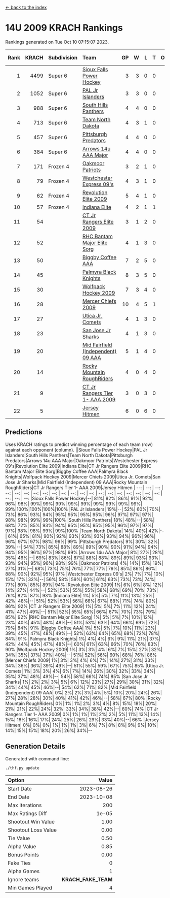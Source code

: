 [<- back to the index](readme.md)
# 14U 2009 KRACH Rankings
Rankings generated on Tue Oct 10 07:15:07 2023.

Rank|KRACH|Subdivision|Team|GP|W|L|T|OTW|OTL|SoS|Exp Wins|Win Diff
---:|---:|:---|:---|---:|---:|---:|---:|---:|---:|---:|---:|---:
1|4499|Super 6|[Sioux Falls Power Hockey](https://gamesheetstats.com/seasons/3664/teams/140999/schedule)|3|3|0|0|0|0|196|3.8|-0.0
2|1052|Super 6|[PAL Jr Islanders](https://gamesheetstats.com/seasons/3664/teams/140990/schedule)|3|3|0|0|0|0|41|3.9|0.0
3|988|Super 6|[South Hills Panthers](https://gamesheetstats.com/seasons/3664/teams/160166/schedule)|4|4|0|0|0|0|31|4.9|0.0
4|713|Super 6|[Team North Dakota](https://gamesheetstats.com/seasons/3664/teams/141001/schedule)|4|3|1|0|0|0|948|3.8|-0.0
5|457|Super 6|[Pittsburgh Predators](https://gamesheetstats.com/seasons/3664/teams/140995/schedule)|4|4|0|0|0|0|14|4.9|0.0
6|384|Super 6|[Arrows 14u AAA Major](https://gamesheetstats.com/seasons/3664/teams/140993/schedule)|4|4|0|0|0|0|12|4.9|0.0
7|171|Frozen 4|[Oakmoor Patriots](https://gamesheetstats.com/seasons/3664/teams/141002/schedule)|3|2|1|0|1|0|196|2.8|-0.0
8|79|Frozen 4|[Westchester Express 09's](https://gamesheetstats.com/seasons/3664/teams/140992/schedule)|4|3|1|0|0|1|28|3.9|0.0
9|62|Frozen 4|[Revolution Elite 2009](https://gamesheetstats.com/seasons/3664/teams/140996/schedule)|5|4|1|0|0|0|16|4.9|0.0
10|57|Frozen 4|[Indiana Elite](https://gamesheetstats.com/seasons/3664/teams/144344/schedule)|4|2|1|1|0|0|31|3.4|0.0
11|54||[CT Jr Rangers Elite 2009](https://gamesheetstats.com/seasons/3664/teams/140980/schedule)|3|1|2|0|1|0|297|1.9|0.0
12|52||[RHC Bantam Major Elite Sorg](https://gamesheetstats.com/seasons/3664/teams/140985/schedule)|4|1|3|0|0|0|449|1.9|0.0
13|50||[Biggby Coffee AAA](https://gamesheetstats.com/seasons/3664/teams/144343/schedule)|7|2|5|0|0|1|814|2.8|-0.0
14|45||[Palmyra Black Knights](https://gamesheetstats.com/seasons/3664/teams/140997/schedule)|8|3|5|0|0|0|267|3.9|0.0
15|30||[Wolfpack Hockey 2009](https://gamesheetstats.com/seasons/3664/teams/140986/schedule)|7|3|4|0|0|1|120|3.9|0.0
16|28||[Mercer Chiefs 2009](https://gamesheetstats.com/seasons/3664/teams/140987/schedule)|10|4|5|1|1|0|120|5.4|0.0
17|27||[Utica Jr. Comets](https://gamesheetstats.com/seasons/3664/teams/140994/schedule)|4|1|3|0|0|0|196|1.9|0.0
18|23||[San Jose Jr Sharks](https://gamesheetstats.com/seasons/3664/teams/141003/schedule)|4|1|3|0|0|0|225|1.9|0.0
19|20||[Mid Fairfield (Independent) 09 AAA](https://gamesheetstats.com/seasons/3664/teams/140981/schedule)|5|1|4|0|0|0|104|1.9|0.0
20|14||[Rocky Mountain RoughRiders](https://gamesheetstats.com/seasons/3664/teams/144346/schedule)|4|0|4|0|0|0|1104|0.8|-0.0
21|9||[CT Jr Rangers Tier 1- AAA 2009](https://gamesheetstats.com/seasons/3664/teams/140983/schedule)|3|0|3|0|0|0|201|0.9|0.0
22|5||[Jersey Hitmen](https://gamesheetstats.com/seasons/3664/teams/140988/schedule)|6|0|6|0|0|0|160|0.9|0.0

## Predictions
Uses KRACH ratings to predict winning percentage of each team (row) against each opponent (column).
||Sioux Falls Power Hockey|PAL Jr Islanders|South Hills Panthers|Team North Dakota|Pittsburgh Predators|Arrows 14u AAA Major|Oakmoor Patriots|Westchester Express 09's|Revolution Elite 2009|Indiana Elite|CT Jr Rangers Elite 2009|RHC Bantam Major Elite Sorg|Biggby Coffee AAA|Palmyra Black Knights|Wolfpack Hockey 2009|Mercer Chiefs 2009|Utica Jr. Comets|San Jose Jr Sharks|Mid Fairfield (Independent) 09 AAA|Rocky Mountain RoughRiders|CT Jr Rangers Tier 1- AAA 2009|Jersey Hitmen
| --: | --: | --: | --: | --: | --: | --: | --: | --: | --: | --: | --: | --: | --: | --: | --: | --: | --: | --: | --: | --: | --: | --: 
|Sioux Falls Power Hockey|--| 81%| 82%| 86%| 91%| 92%| 96%| 98%| 99%| 99%| 99%| 99%| 99%| 99%| 99%| 99%| 99%| 99%|100%|100%|100%|100%
|PAL Jr Islanders| 19%|--| 52%| 60%| 70%| 73%| 86%| 93%| 94%| 95%| 95%| 95%| 95%| 96%| 97%| 97%| 97%| 98%| 98%| 99%| 99%|100%
|South Hills Panthers| 18%| 48%|--| 58%| 68%| 72%| 85%| 93%| 94%| 95%| 95%| 95%| 95%| 96%| 97%| 97%| 97%| 98%| 98%| 99%| 99%|100%
|Team North Dakota| 14%| 40%| 42%|--| 61%| 65%| 81%| 90%| 92%| 93%| 93%| 93%| 93%| 94%| 96%| 96%| 96%| 97%| 97%| 98%| 99%| 99%
|Pittsburgh Predators|  9%| 30%| 32%| 39%|--| 54%| 73%| 85%| 88%| 89%| 89%| 90%| 90%| 91%| 94%| 94%| 94%| 95%| 96%| 97%| 98%| 99%
|Arrows 14u AAA Major|  8%| 27%| 28%| 35%| 46%|--| 69%| 83%| 86%| 87%| 88%| 88%| 89%| 89%| 93%| 93%| 93%| 94%| 95%| 96%| 98%| 99%
|Oakmoor Patriots|  4%| 14%| 15%| 19%| 27%| 31%|--| 68%| 73%| 75%| 76%| 77%| 77%| 79%| 85%| 86%| 86%| 88%| 90%| 92%| 95%| 97%
|Westchester Express 09's|  2%|  7%|  7%| 10%| 15%| 17%| 32%|--| 56%| 58%| 59%| 60%| 61%| 63%| 73%| 73%| 74%| 77%| 80%| 85%| 89%| 94%
|Revolution Elite 2009|  1%|  6%|  6%|  8%| 12%| 14%| 27%| 44%|--| 52%| 53%| 55%| 55%| 58%| 68%| 69%| 70%| 73%| 76%| 82%| 87%| 93%
|Indiana Elite|  1%|  5%|  5%|  7%| 11%| 13%| 25%| 42%| 48%|--| 51%| 52%| 53%| 56%| 66%| 67%| 68%| 71%| 74%| 80%| 86%| 92%
|CT Jr Rangers Elite 2009|  1%|  5%|  5%|  7%| 11%| 12%| 24%| 41%| 47%| 49%|--| 51%| 52%| 55%| 65%| 66%| 67%| 70%| 73%| 79%| 85%| 92%
|RHC Bantam Major Elite Sorg|  1%|  5%|  5%|  7%| 10%| 12%| 23%| 40%| 45%| 48%| 49%|--| 51%| 53%| 63%| 64%| 66%| 69%| 72%| 79%| 84%| 91%
|Biggby Coffee AAA|  1%|  5%|  5%|  7%| 10%| 11%| 23%| 39%| 45%| 47%| 48%| 49%|--| 52%| 63%| 64%| 65%| 68%| 72%| 78%| 84%| 91%
|Palmyra Black Knights|  1%|  4%|  4%|  6%|  9%| 11%| 21%| 37%| 42%| 44%| 45%| 47%| 48%|--| 60%| 61%| 63%| 66%| 70%| 76%| 83%| 90%
|Wolfpack Hockey 2009|  1%|  3%|  3%|  4%|  6%|  7%| 15%| 27%| 32%| 34%| 35%| 37%| 37%| 40%|--| 51%| 52%| 56%| 60%| 68%| 76%| 86%
|Mercer Chiefs 2009|  1%|  3%|  3%|  4%|  6%|  7%| 14%| 27%| 31%| 33%| 34%| 36%| 36%| 39%| 49%|--| 51%| 55%| 59%| 67%| 75%| 85%
|Utica Jr. Comets|  1%|  3%|  3%|  4%|  6%|  7%| 14%| 26%| 30%| 32%| 33%| 34%| 35%| 37%| 48%| 49%|--| 54%| 58%| 66%| 74%| 85%
|San Jose Jr Sharks|  1%|  2%|  2%|  3%|  5%|  6%| 12%| 23%| 27%| 29%| 30%| 31%| 32%| 34%| 44%| 45%| 46%|--| 54%| 62%| 71%| 82%
|Mid Fairfield (Independent) 09 AAA|  0%|  2%|  2%|  3%|  4%|  5%| 10%| 20%| 24%| 26%| 27%| 28%| 28%| 30%| 40%| 41%| 42%| 46%|--| 58%| 67%| 80%
|Rocky Mountain RoughRiders|  0%|  1%|  1%|  2%|  3%|  4%|  8%| 15%| 18%| 20%| 21%| 21%| 22%| 24%| 32%| 33%| 34%| 38%| 42%|--| 60%| 74%
|CT Jr Rangers Tier 1- AAA 2009|  0%|  1%|  1%|  1%|  2%|  2%|  5%| 11%| 13%| 14%| 15%| 16%| 16%| 17%| 24%| 25%| 26%| 29%| 33%| 40%|--| 66%
|Jersey Hitmen|  0%|  0%|  0%|  1%|  1%|  1%|  3%|  6%|  7%|  8%|  8%|  9%|  9%| 10%| 14%| 15%| 15%| 18%| 20%| 26%| 34%|--

## Generation Details

Generated with command line:
```
./thf.py update
```

| Option | Value |
| :----- | ----: |
| Start Date | 2023-08-26 |
| End Date | 2023-10-08 |
| Max Iterations | 200 |
| Max Ratings Diff | 1e-05 |
| Shootout Win Value | 1.00 |
| Shootout Loss Value | 0.00 |
| Tie Value | 0.50 |
| Alpha Value | 0.85 |
| Bonus Points | 0.00 |
| Fake Ties | 0 |
| Alpha Games | 1 |
| Ignore teams | __KRACH_FAKE_TEAM__ |
| Min Games Played | 4 |

